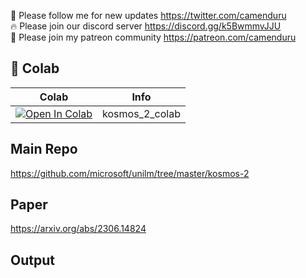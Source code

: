 🐣 Please follow me for new updates https://twitter.com/camenduru <br />
🔥 Please join our discord server https://discord.gg/k5BwmmvJJU <br />
🥳 Please join my patreon community https://patreon.com/camenduru <br />

## 🦒 Colab

| Colab | Info
| --- | --- |
[![Open In Colab](https://colab.research.google.com/assets/colab-badge.svg)](https://colab.research.google.com/github/camenduru/kosmos-2-colab/blob/main/kosmos_2_colab.ipynb) | kosmos_2_colab

## Main Repo
https://github.com/microsoft/unilm/tree/master/kosmos-2

## Paper
https://arxiv.org/abs/2306.14824

## Output


